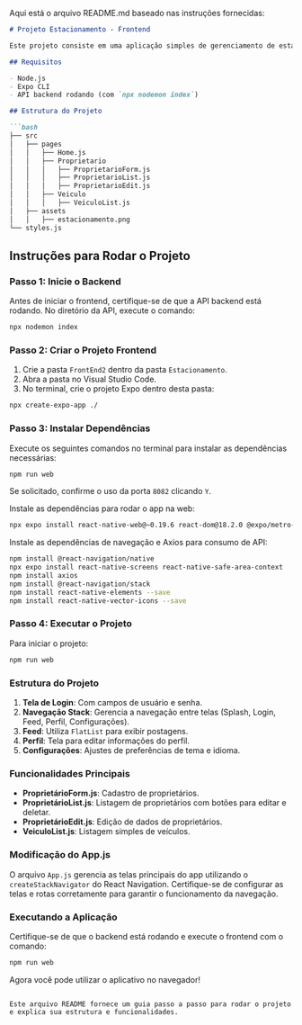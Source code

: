 Aqui está o arquivo README.md baseado nas instruções fornecidas:

```markdown
# Projeto Estacionamento - Frontend

Este projeto consiste em uma aplicação simples de gerenciamento de estacionamento com cadastro, listagem e edição de proprietários e veículos, desenvolvido em React Native com navegação Stack, Axios para consumo de API e estilização básica.

## Requisitos

- Node.js
- Expo CLI
- API backend rodando (com `npx nodemon index`)

## Estrutura do Projeto

```bash
├── src
│   ├── pages
│   │   ├── Home.js
│   │   ├── Proprietario
│   │   │   ├── ProprietarioForm.js
│   │   │   ├── ProprietarioList.js
│   │   │   ├── ProprietarioEdit.js
│   │   ├── Veiculo
│   │   │   ├── VeiculoList.js
│   ├── assets
│   │   ├── estacionamento.png
└── styles.js
```

## Instruções para Rodar o Projeto

### Passo 1: Inicie o Backend

Antes de iniciar o frontend, certifique-se de que a API backend está rodando. No diretório da API, execute o comando:

```bash
npx nodemon index
```

### Passo 2: Criar o Projeto Frontend

1. Crie a pasta `FrontEnd2` dentro da pasta `Estacionamento`.
2. Abra a pasta no Visual Studio Code.
3. No terminal, crie o projeto Expo dentro desta pasta:

```bash
npx create-expo-app ./
```

### Passo 3: Instalar Dependências

Execute os seguintes comandos no terminal para instalar as dependências necessárias:

```bash
npm run web
```

Se solicitado, confirme o uso da porta `8082` clicando `Y`.

Instale as dependências para rodar o app na web:

```bash
npx expo install react-native-web@~0.19.6 react-dom@18.2.0 @expo/metro-runtime@~3.1.3
```

Instale as dependências de navegação e Axios para consumo de API:

```bash
npm install @react-navigation/native
npx expo install react-native-screens react-native-safe-area-context
npm install axios
npm install @react-navigation/stack
npm install react-native-elements --save
npm install react-native-vector-icons --save
```

### Passo 4: Executar o Projeto

Para iniciar o projeto:

```bash
npm run web
```

### Estrutura do Projeto

1. **Tela de Login**: Com campos de usuário e senha.
2. **Navegação Stack**: Gerencia a navegação entre telas (Splash, Login, Feed, Perfil, Configurações).
3. **Feed**: Utiliza `FlatList` para exibir postagens.
4. **Perfil**: Tela para editar informações do perfil.
5. **Configurações**: Ajustes de preferências de tema e idioma.

### Funcionalidades Principais

- **ProprietárioForm.js**: Cadastro de proprietários.
- **ProprietárioList.js**: Listagem de proprietários com botões para editar e deletar.
- **ProprietárioEdit.js**: Edição de dados de proprietários.
- **VeiculoList.js**: Listagem simples de veículos.

### Modificação do App.js

O arquivo `App.js` gerencia as telas principais do app utilizando o `createStackNavigator` do React Navigation. Certifique-se de configurar as telas e rotas corretamente para garantir o funcionamento da navegação.

### Executando a Aplicação

Certifique-se de que o backend está rodando e execute o frontend com o comando:

```bash
npm run web
```

Agora você pode utilizar o aplicativo no navegador!

```

Este arquivo README fornece um guia passo a passo para rodar o projeto e explica sua estrutura e funcionalidades.
